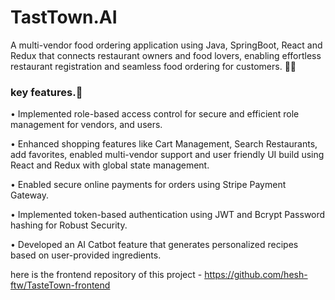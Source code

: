 # TastTown.AI

A multi-vendor food ordering application using Java, SpringBoot, React and Redux  that connects restaurant owners and food lovers, enabling effortless restaurant registration and seamless food ordering for customers. 🍔🍟

### key features.🔑
• Implemented role-based access control for secure and efficient role management for vendors, and users. 

• Enhanced shopping features like Cart Management, Search Restaurants, add favorites, enabled multi-vendor support and user friendly UI build using React and Redux with global state management. 

• Enabled secure online payments for orders using Stripe Payment Gateway. 

• Implemented token-based authentication using JWT and Bcrypt Password hashing for Robust Security. 

• Developed an AI Catbot feature that generates personalized recipes based on user-provided ingredients. 





here is the frontend repository of this project - https://github.com/hesh-ftw/TasteTown-frontend
